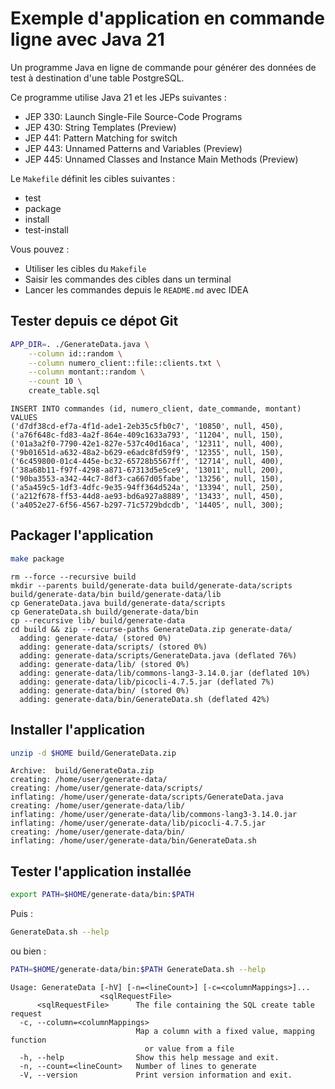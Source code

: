 # Exemple d'application en commande ligne avec Java 21

Un programme Java en ligne de commande pour générer des données de test à destination d'une table PostgreSQL.

Ce programme utilise Java 21 et les JEPs suivantes :

- JEP 330: Launch Single-File Source-Code Programs
- JEP 430: String Templates (Preview)
- JEP 441: Pattern Matching for switch
- JEP 443: Unnamed Patterns and Variables (Preview)
- JEP 445: Unnamed Classes and Instance Main Methods (Preview)

Le `Makefile` définit les cibles suivantes :

- test
- package
- install
- test-install

Vous pouvez :

- Utiliser les cibles du `Makefile`
- Saisir les commandes des cibles dans un terminal
- Lancer les commandes depuis le `README.md` avec IDEA

## Tester depuis ce dépot Git

```bash
APP_DIR=. ./GenerateData.java \
	--column id::random \
	--column numero_client::file::clients.txt \
	--column montant::random \
	--count 10 \
	create_table.sql
```

```console
INSERT INTO commandes (id, numero_client, date_commande, montant)
VALUES
('d7df38cd-ef7a-4f1d-ade1-2eb35c5fb0c7', '10850', null, 450),
('a76f648c-fd83-4a2f-864e-409c1633a793', '11204', null, 150),
('01a3a2f0-7790-42e1-827e-537c40d16aca', '12311', null, 400),
('9b01651d-a632-48a2-b629-e6adc8fd59f9', '12355', null, 150),
('6c459800-01c4-445e-bc32-65728b5567ff', '12714', null, 400),
('38a68b11-f97f-4298-a871-67313d5e5ce9', '13011', null, 200),
('90ba3553-a342-44c7-8df3-ca667d05fabe', '13256', null, 150),
('a5a459c5-1df3-4dfc-9e35-94ff364d524a', '13394', null, 250),
('a212f678-ff53-44d8-ae93-bd6a927a8889', '13433', null, 450),
('a4052e27-6f56-4567-b297-71c5729bdcdb', '14405', null, 300);
```

## Packager l'application

```bash
make package
```

```console
rm --force --recursive build
mkdir --parents build/generate-data build/generate-data/scripts build/generate-data/bin build/generate-data/lib
cp GenerateData.java build/generate-data/scripts
cp GenerateData.sh build/generate-data/bin
cp --recursive lib/ build/generate-data
cd build && zip --recurse-paths GenerateData.zip generate-data/
  adding: generate-data/ (stored 0%)
  adding: generate-data/scripts/ (stored 0%)
  adding: generate-data/scripts/GenerateData.java (deflated 76%)
  adding: generate-data/lib/ (stored 0%)
  adding: generate-data/lib/commons-lang3-3.14.0.jar (deflated 10%)
  adding: generate-data/lib/picocli-4.7.5.jar (deflated 7%)
  adding: generate-data/bin/ (stored 0%)
  adding: generate-data/bin/GenerateData.sh (deflated 42%)
```

## Installer l'application

```bash
unzip -d $HOME build/GenerateData.zip
```

```console
Archive:  build/GenerateData.zip
creating: /home/user/generate-data/
creating: /home/user/generate-data/scripts/
inflating: /home/user/generate-data/scripts/GenerateData.java  
creating: /home/user/generate-data/lib/
inflating: /home/user/generate-data/lib/commons-lang3-3.14.0.jar  
inflating: /home/user/generate-data/lib/picocli-4.7.5.jar  
creating: /home/user/generate-data/bin/
inflating: /home/user/generate-data/bin/GenerateData.sh  
```

## Tester l'application installée

```bash
export PATH=$HOME/generate-data/bin:$PATH
```

Puis :

```bash
GenerateData.sh --help
```

ou bien :

```bash
PATH=$HOME/generate-data/bin:$PATH GenerateData.sh --help
```

```console
Usage: GenerateData [-hV] [-n=<lineCount>] [-c=<columnMappings>]...
                    <sqlRequestFile>
      <sqlRequestFile>      The file containing the SQL create table request
  -c, --column=<columnMappings>
                            Map a column with a fixed value, mapping function
                              or value from a file
  -h, --help                Show this help message and exit.
  -n, --count=<lineCount>   Number of lines to generate
  -V, --version             Print version information and exit.
```
